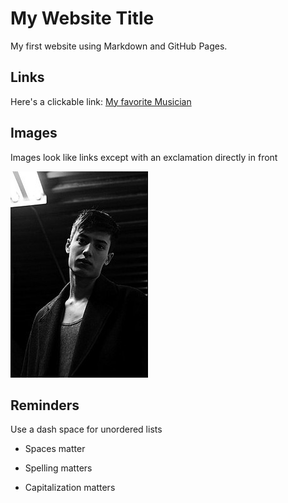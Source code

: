 # My Website Title 

My first website using Markdown and GitHub Pages.

## Links 

Here's a clickable link: [My favorite Musician](https://en.wikipedia.org/wiki/Eden_(Irish_musician))

## Images

Images look like links except with an exclamation directly in front

![Picture of Eden](Jonathon_Ng_on_his_tour_in_Los_Angeles,_April_2016.jpg)

## Reminders

Use a dash space for unordered lists

- Spaces matter

- Spelling matters

- Capitalization matters
